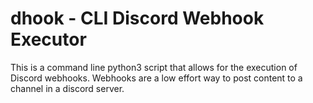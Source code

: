 # dhook - CLI Discord Webhook Executor
This is a command line python3 script that allows for the execution of Discord webhooks.  Webhooks are a low effort way to post content to a channel in a discord server.
